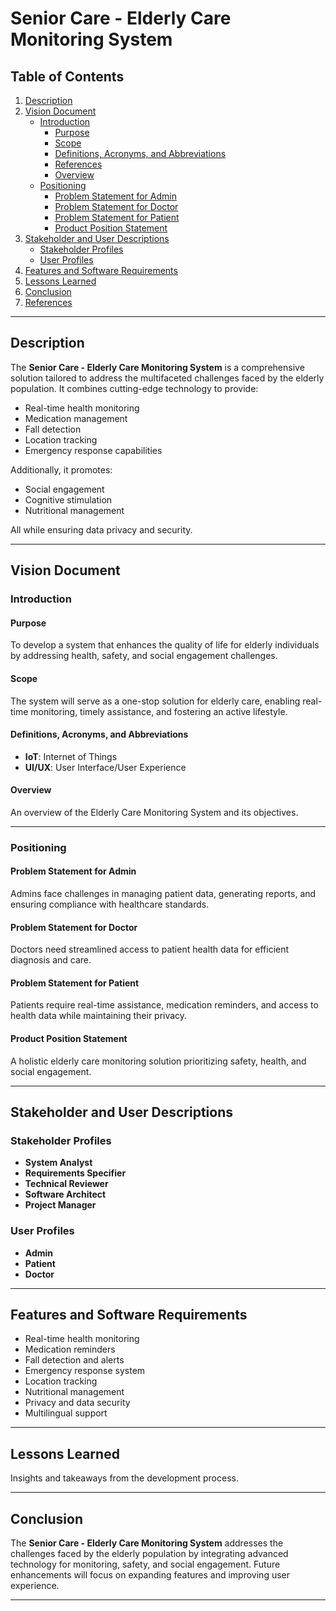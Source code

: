 # Senior Care - Elderly Care Monitoring System

## Table of Contents

1. [Description](#description)
2. [Vision Document](#vision-document)
   - [Introduction](#introduction)
     - [Purpose](#purpose)
     - [Scope](#scope)
     - [Definitions, Acronyms, and Abbreviations](#definitions-acronyms-and-abbreviations)
     - [References](#references)
     - [Overview](#overview)
   - [Positioning](#positioning)
     - [Problem Statement for Admin](#problem-statement-for-admin)
     - [Problem Statement for Doctor](#problem-statement-for-doctor)
     - [Problem Statement for Patient](#problem-statement-for-patient)
     - [Product Position Statement](#product-position-statement)
3. [Stakeholder and User Descriptions](#stakeholder-and-user-descriptions)
   - [Stakeholder Profiles](#stakeholder-profiles)
   - [User Profiles](#user-profiles)
4. [Features and Software Requirements](#features-and-software-requirements)
5. [Lessons Learned](#lessons-learned)
6. [Conclusion](#conclusion)
7. [References](#references)

---

## Description

The **Senior Care - Elderly Care Monitoring System** is a comprehensive solution tailored to address the multifaceted challenges faced by the elderly population. It combines cutting-edge technology to provide:
- Real-time health monitoring
- Medication management
- Fall detection
- Location tracking
- Emergency response capabilities

Additionally, it promotes:
- Social engagement
- Cognitive stimulation
- Nutritional management

All while ensuring data privacy and security.

---

## Vision Document

### Introduction

#### Purpose
To develop a system that enhances the quality of life for elderly individuals by addressing health, safety, and social engagement challenges.

#### Scope
The system will serve as a one-stop solution for elderly care, enabling real-time monitoring, timely assistance, and fostering an active lifestyle.

#### Definitions, Acronyms, and Abbreviations
- **IoT**: Internet of Things  
- **UI/UX**: User Interface/User Experience  

#### Overview
An overview of the Elderly Care Monitoring System and its objectives.

---

### Positioning

#### Problem Statement for Admin
Admins face challenges in managing patient data, generating reports, and ensuring compliance with healthcare standards.

#### Problem Statement for Doctor
Doctors need streamlined access to patient health data for efficient diagnosis and care.

#### Problem Statement for Patient
Patients require real-time assistance, medication reminders, and access to health data while maintaining their privacy.

#### Product Position Statement
A holistic elderly care monitoring solution prioritizing safety, health, and social engagement.

---

## Stakeholder and User Descriptions

### Stakeholder Profiles
- **System Analyst**
- **Requirements Specifier**
- **Technical Reviewer**
- **Software Architect**
- **Project Manager**

### User Profiles
- **Admin**
- **Patient**
- **Doctor**

---

## Features and Software Requirements

- Real-time health monitoring
- Medication reminders
- Fall detection and alerts
- Emergency response system
- Location tracking
- Nutritional management
- Privacy and data security
- Multilingual support

---

## Lessons Learned

Insights and takeaways from the development process.

---

## Conclusion

The **Senior Care - Elderly Care Monitoring System** addresses the challenges faced by the elderly population by integrating advanced technology for monitoring, safety, and social engagement. Future enhancements will focus on expanding features and improving user experience.

---

